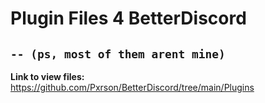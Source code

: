 # Plugin Files 4 BetterDiscord
`-- (ps, most of them arent mine)`
---
**Link to view files:**
https://github.com/Pxrson/BetterDiscord/tree/main/Plugins
